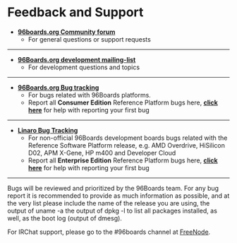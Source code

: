 # Feedback and Support

- [**96boards.org Community forum**](https://www.96boards.org/forums/)
   - For general questions or support requests

***

- [**96Boards.org development mailing-list**](https://lists.96boards.org/mailman/listinfo/dev)
   - For development questions and topics

***

- [**96Boards.org Bug tracking**](https://bugs.96boards.org/enter_bug.cgi?classification=__all)
   - For bugs related with 96Boards platforms.
   - Report all **Consumer Edition** Reference Platform bugs here, [**click here**](https://github.com/linaro/documentation/wiki/Reference-Platform-bugs) for help with reporting your first bug

***

- [**Linaro Bug Tracking**](http://bugs.linaro.org/)
   - For non-official 96Boards development boards bugs related with the Reference Software Platform release, e.g. AMD Overdrive, HiSilicon D02, APM X-Gene, HP m400 and Developer Cloud
   - Report all **Enterprise Edition** Reference Platform bugs here, [**click here**](https://github.com/linaro/documentation/wiki/Reference-Platform-bugs) for help with reporting your first bug

***

Bugs will be reviewed and prioritized by the 96Boards team. For any bug report it is recommended to provide as much information as possible, and at the very list please include the name of the release you are using, the output of uname -a the output of dpkg -l to list all packages installed, as well, as the boot log (output of dmesg).

For IRChat support, please go to the #96boards channel at [FreeNode](https://webchat.freenode.net).


